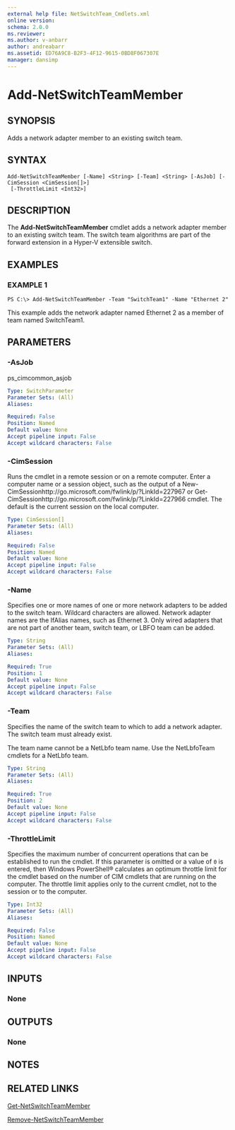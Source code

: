 ```yaml
---
external help file: NetSwitchTeam_Cmdlets.xml
online version: 
schema: 2.0.0
ms.reviewer:
ms.author: v-anbarr
author: andreabarr
ms.assetid: ED76A9C8-B2F3-4F12-9615-0BD8F067307E
manager: dansimp
---
```


# Add-NetSwitchTeamMember

## SYNOPSIS
Adds a network adapter member to an existing switch team.

## SYNTAX

```
Add-NetSwitchTeamMember [-Name] <String> [-Team] <String> [-AsJob] [-CimSession <CimSession[]>]
 [-ThrottleLimit <Int32>]
```

## DESCRIPTION
The **Add-NetSwitchTeamMember** cmdlet adds a network adapter member to an existing switch team.
The switch team algorithms are part of the forward extension in a Hyper-V extensible switch.

## EXAMPLES

### EXAMPLE 1
```
PS C:\> Add-NetSwitchTeamMember -Team "SwitchTeam1" -Name "Ethernet 2"
```

This example adds the network adapter named Ethernet 2 as a member of team named SwitchTeam1.

## PARAMETERS

### -AsJob
ps_cimcommon_asjob

```yaml
Type: SwitchParameter
Parameter Sets: (All)
Aliases: 

Required: False
Position: Named
Default value: None
Accept pipeline input: False
Accept wildcard characters: False
```

### -CimSession
Runs the cmdlet in a remote session or on a remote computer.
Enter a computer name or a session object, such as the output of a New-CimSessionhttp://go.microsoft.com/fwlink/p/?LinkId=227967 or Get-CimSessionhttp://go.microsoft.com/fwlink/p/?LinkId=227966 cmdlet.
The default is the current session on the local computer.

```yaml
Type: CimSession[]
Parameter Sets: (All)
Aliases: 

Required: False
Position: Named
Default value: None
Accept pipeline input: False
Accept wildcard characters: False
```

### -Name
Specifies one or more names of one or more network adapters to be added to the switch team.
Wildcard characters are allowed.
Network adapter names are the IfAlias names, such as Ethernet 3.
Only wired adapters that are not part of another team, switch team, or LBFO team can be added.

```yaml
Type: String
Parameter Sets: (All)
Aliases: 

Required: True
Position: 1
Default value: None
Accept pipeline input: False
Accept wildcard characters: False
```

### -Team
Specifies the name of the switch team to which to add a network adapter.
The switch team must already exist. 

The team name cannot be a NetLbfo team name.
Use the NetLbfoTeam cmdlets for a NetLbfo team.

```yaml
Type: String
Parameter Sets: (All)
Aliases: 

Required: True
Position: 2
Default value: None
Accept pipeline input: False
Accept wildcard characters: False
```

### -ThrottleLimit
Specifies the maximum number of concurrent operations that can be established to run the cmdlet.
If this parameter is omitted or a value of `0` is entered, then Windows PowerShell® calculates an optimum throttle limit for the cmdlet based on the number of CIM cmdlets that are running on the computer.
The throttle limit applies only to the current cmdlet, not to the session or to the computer.

```yaml
Type: Int32
Parameter Sets: (All)
Aliases: 

Required: False
Position: Named
Default value: None
Accept pipeline input: False
Accept wildcard characters: False
```

## INPUTS

### None

## OUTPUTS

### None

## NOTES

## RELATED LINKS

[Get-NetSwitchTeamMember](./Get-NetSwitchTeamMember.md)

[Remove-NetSwitchTeamMember](./Remove-NetSwitchTeamMember.md)

